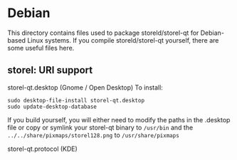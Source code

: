 
Debian
====================
This directory contains files used to package storeld/storel-qt
for Debian-based Linux systems. If you compile storeld/storel-qt yourself, there are some useful files here.

## storel: URI support ##


storel-qt.desktop  (Gnome / Open Desktop)
To install:

	sudo desktop-file-install storel-qt.desktop
	sudo update-desktop-database

If you build yourself, you will either need to modify the paths in
the .desktop file or copy or symlink your storel-qt binary to `/usr/bin`
and the `../../share/pixmaps/storel128.png` to `/usr/share/pixmaps`

storel-qt.protocol (KDE)

